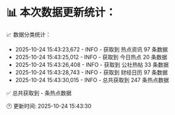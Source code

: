 📊 本次数据更新统计：
==========================

📈 数据分类统计：
- 2025-10-24 15:43:23,672 - INFO - 获取到 热点资讯 97 条数据
- 2025-10-24 15:43:25,012 - INFO - 获取到 今日热点 20 条数据
- 2025-10-24 15:43:26,408 - INFO - 获取到 公社热帖 33 条数据
- 2025-10-24 15:43:28,743 - INFO - 获取到 财经日历 97 条数据
- 2025-10-24 15:43:30,015 - INFO - 总共获取到 247 条热点数据

✅ 总共获取到 - 条热点数据

🕐 更新时间: 2025-10-24 15:43:30
